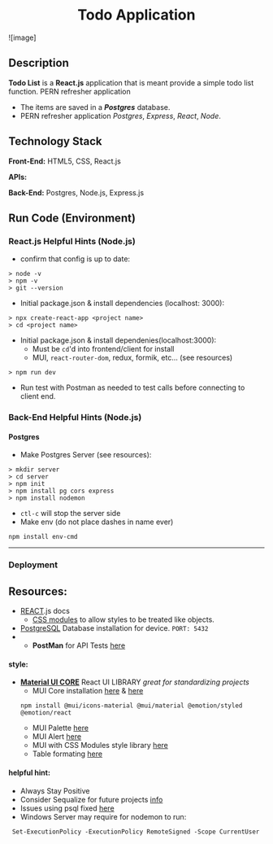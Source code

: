 <h1 align="center">Todo Application</h1>

![image]
## Description
**Todo List** is a **React.js** application that is meant provide a simple todo list function. PERN refresher application
- The items are saved in a ***Postgres*** database.
- PERN refresher application *Postgres*, *Express*, *React*, *Node*.


## Technology Stack
**Front-End:** HTML5, CSS, React.js

**APIs:**   

**Back-End:**  Postgres, Node.js, Express.js


## Run Code (Environment)
### React.js Helpful Hints (Node.js)
- confirm that config is up to date:

```
> node -v
> npm -v
> git --version
```

- Initial package.json & install dependencies (localhost: 3000):
```
> npx create-react-app <project name>
> cd <project name>
```
- Initial package.json & install dependenies(localhost:3000):
    - Must be `cd`'d into frontend/client for install
    - MUI, `react-router-dom`, redux, formik, etc... (see resources)
```
> npm run dev
```
- Run test with Postman as needed to test calls before connecting to client end.

### Back-End Helpful Hints (Node.js)
#### Postgres
- Make Postgres Server (see resources):
```
> mkdir server
> cd server
> npm init
> npm install pg cors express
> npm install nodemon
```
- `ctl-c` will stop the server side
- Make env (do not place dashes in name ever)
```
npm install env-cmd
```

--------------------------------------------------
### Deployment


## Resources:
- [REACT](https://react.dev/).js docs
    - [CSS modules](https://create-react-app.dev/docs/adding-a-css-modules-stylesheet/) to allow styles to be treated like objects.
- [PostgreSQL](https://www.postgresql.org/) Database installation for device. `PORT: 5432`
- - **PostMan** for API Tests [here](https://www.postman.com/)


#### **style:** 
- **[Material UI CORE](https://mui.com/)** React UI LIBRARY *great for standardizing projects*
    - MUI Core installation [here](https://www.npmjs.com/package/@mui/material) & [here](https://mui.com/material-ui/getting-started/installation/)
    ```
    npm install @mui/icons-material @mui/material @emotion/styled @emotion/react
    ```
    - MUI Palette [here](https://mui.com/material-ui/customization/palette/)
    - MUI Alert [here](https://mui.com/material-ui/react-alert/)
    - MUI with CSS Modules style library [here](https://mui.com/material-ui/guides/interoperability/)
    - Table formating [here](https://mui.com/material-ui/react-table/#basic-table)


#### **helpful hint:** 
- Always Stay Positive 
- Consider Sequalize for future projects [info](https://sequelize.org/)
- Issues using psql fixed [here](https://stackoverflow.com/questions/44272416/how-to-add-a-folder-to-path-environment-variable-in-windows-10-with-screensho)
- Windows Server may require for nodemon to run:
```
 Set-ExecutionPolicy -ExecutionPolicy RemoteSigned -Scope CurrentUser
 ```

